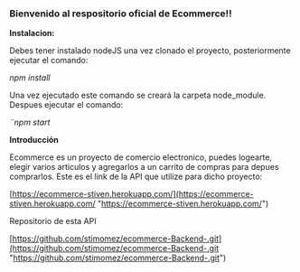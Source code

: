 ### Bienvenido al respositorio oficial de Ecommerce!!
**Instalacion:**

Debes tener instalado nodeJS una vez clonado el proyecto, posteriormente ejecutar el comando:

*npm install*

Una vez ejecutado este comando se creará la carpeta node_module. Despues ejecutar el  comando: 

*¨npm start*

**Introducción**

Ecommerce es un proyecto de  comercio electronico, puedes logearte,  elegir varios articulos y agregarlos a un carrito de compras para depues comprarlos. Este es el link de la API que utilize para dicho proyecto:

[https://ecommerce-stiven.herokuapp.com/](https://ecommerce-stiven.herokuapp.com/ "https://ecommerce-stiven.herokuapp.com/")

Repositorio de esta API

[https://github.com/stimomez/ecommerce-Backend-.git](https://github.com/stimomez/ecommerce-Backend-.git "https://github.com/stimomez/ecommerce-Backend-.git")